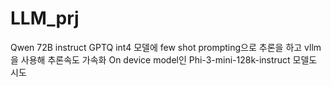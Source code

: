 # LLM_prj

Qwen 72B instruct GPTQ int4 모델에 few shot prompting으로 추론을 하고 vllm을 사용해 추론속도 가속화
On device model인 Phi-3-mini-128k-instruct 모델도 시도
